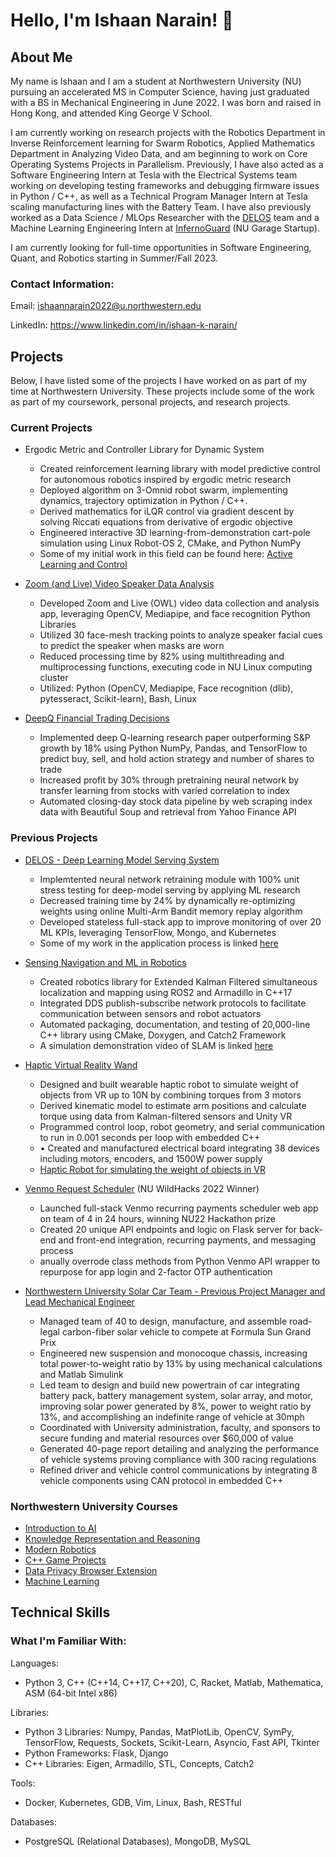 # Hello, I'm Ishaan Narain! 👋

## About Me
My name is Ishaan and I am a student at Northwestern University (NU) pursuing an accelerated MS in Computer Science, having just graduated with a BS in Mechanical Engineering in June 2022. I was born and raised in Hong Kong, and attended King George V School.

I am currently working on research projects with the Robotics Department in Inverse Reinforcement learning for Swarm Robotics, Applied Mathematics Department in Analyzing Video Data, and am beginning to work on Core Operating Systems Projects in Parallelism. Previously, I have also acted as a Software Engineering Intern at Tesla with the Electrical Systems team working on developing testing frameworks and debugging firmware issues in Python / C++, as well as a Technical Program Manager Intern at Tesla scaling manufacturing lines with the Battery Team. I have also previously worked as a Data Science / MLOps Researcher with the [DELOS](https://www.mccormick.northwestern.edu/research/deep-learning/projects/delos/) team and a Machine Learning Engineering Intern at [InfernoGuard](https://www.infernoguardusa.com) (NU Garage Startup).

I am currently looking for full-time opportunities in Software Engineering, Quant, and Robotics starting in Summer/Fall 2023.

### Contact Information:
Email: ishaannarain2022@u.northwestern.edu

LinkedIn: https://www.linkedin.com/in/ishaan-k-narain/

## Projects
Below, I have listed some of the projects I have worked on as part of my time at Northwestern University. These projects include some of the work as part of my coursework, personal projects, and research projects.


### Current Projects

- Ergodic Metric and Controller Library for Dynamic System
  - Created reinforcement learning library with model predictive control for autonomous robotics inspired by ergodic metric research
  - Deployed algorithm on 3-Omnid robot swarm, implementing dynamics, trajectory optimization in Python / C++.
  - Derived mathematics for iLQR control via gradient descent by solving Riccati equations from derivative of ergodic objective
  - Engineered interactive 3D learning-from-demonstration cart-pole simulation using Linux Robot-OS 2, CMake, and Python NumPy
  - Some of my initial work in this field can be found here: [Active Learning and Control](https://github.com/ikn1062/active-learning-and-control)

- [Zoom (and Live) Video Speaker Data Analysis](https://github.com/ikn1062/video_analysis)
  - Developed Zoom and Live (OWL) video data collection and analysis app, leveraging OpenCV, Mediapipe, and face recognition Python Libraries
  - Utilized 30 face-mesh tracking points to analyze speaker facial cues to predict the speaker when masks are worn
  - Reduced processing time by 82% using multithreading and multiprocessing functions, executing code in NU Linux computing cluster
  - Utilized: Python (OpenCV, Mediapipe, Face recognition (dlib), pytesseract, Scikit-learn), Bash, Linux

- [DeepQ Financial Trading Decisions](https://github.com/ikn1062/trading-system-deep-q-learning)
  -  Implemented deep Q-learning research paper outperforming S&P growth by 18% using Python NumPy, Pandas, and TensorFlow to predict buy, sell, and hold action strategy and number of shares to trade
  -  Increased profit by 30% through pretraining neural network by transfer learning from stocks with varied correlation to index
  -  Automated closing-day stock data pipeline by web scraping index data with Beautiful Soup and retrieval from Yahoo Finance API

### Previous Projects

- [DELOS - Deep Learning Model Serving System](https://www.mccormick.northwestern.edu/research/deep-learning/projects/delos/)
  - Implemtented neural network retraining module with 100% unit stress testing for deep-model serving by applying ML research 
  - Decreased training time by 24% by dynamically re-optimizing weights using online Multi-Arm Bandit memory replay algorithm
  - Developed stateless full-stack app to improve monitoring of over 20 ML KPIs, leveraging TensorFlow, Mongo, and Kubernetes
  - Some of my work in the application process is linked [here](https://github.com/ikn1062/nu-cdl-delos)

- [Sensing Navigation and ML in Robotics](https://github.com/ikn1062/turtlebot-slam/)
  - Created robotics library for Extended Kalman Filtered simultaneous localization and mapping using ROS2 and Armadillo in C++17
  - Integrated DDS publish-subscribe network protocols to facilitate communication between sensors and robot actuators
  - Automated packaging, documentation, and testing of 20,000-line C++ library using CMake, Doxygen, and Catch2 Framework
  - A simulation demonstration video of SLAM is linked [here](https://youtu.be/QlarJMluz2w)

- [Haptic Virtual Reality Wand](https://www.mccormick.northwestern.edu/news/articles/2022/06/design-studio-students-show-off-high-performance-robots/)
  - Designed and built wearable haptic robot to simulate weight of objects from VR up to 10N by combining torques from 3 motors
  - Derived kinematic model to estimate arm positions and calculate torque using data from Kalman-filtered sensors and Unity VR
  - Programmed control loop, robot geometry, and serial communication to run in 0.001 seconds per loop with embedded C++
  - •	Created and manufactured electrical board integrating 38 devices including motors, encoders, and 1500W power supply
  - [Haptic Robot for simulating the weight of objects in VR](https://github.com/ikn1062/vr-wand-robot)

- [Venmo Request Scheduler](https://github.com/mikeluvin/venmo-scheduler) (NU WildHacks 2022 Winner)
  -  Launched full-stack Venmo recurring payments scheduler web app on team of 4 in 24 hours, winning NU22 Hackathon prize
  -  Created 20 unique API endpoints and logic on Flask server for back-end and front-end integration, recurring payments, and messaging process
  -  anually overrode class methods from Python Venmo API wrapper to repurpose for app login and 2-factor OTP authentication

- [Northwestern University Solar Car Team - Previous Project Manager and Lead Mechanical Engineer](https://nusolar.org)
  - Managed team of 40 to design, manufacture, and assemble road-legal carbon-fiber solar vehicle to compete at Formula Sun Grand Prix
  - Engineered new suspension and monocoque chassis, increasing total power-to-weight ratio by 13% by using mechanical calculations and Matlab Simulink
  -  Led team to design and build new powertrain of car integrating battery pack, battery management system, solar array, and motor, improving solar power generated by 8%, power to weight ratio by 13%, and accomplishing an indefinite range of vehicle at 30mph
  -  Coordinated with University administration, faculty, and sponsors to secure funding and material resources over $60,000 of value
  -  Generated 40-page report detailing and analyzing the performance of vehicle systems proving compliance with 300 racing regulations
  - Refined driver and vehicle control communications by integrating 8 vehicle components using CAN protocol in embedded C++ 

### Northwestern University Courses
- [Introduction to AI](https://github.com/ikn1062/CS348-intro-to-ai)
- [Knowledge Representation and Reasoning](https://github.com/ikn1062/CS371_KR-R)
- [Modern Robotics](https://github.com/ikn1062/ME449-Modern-Robotics)
- [C++ Game Projects](https://github.com/ikn1062/CS212-cpp-game-projects)
- [Data Privacy Browser Extension](https://github.com/aryanjainnu/dataprivacy)
- [Machine Learning](https://github.com/ikn1062/CS349-machine-learning)

## Technical Skills

### What I'm Familiar With:
Languages:
- Python 3, C++ (C++14, C++17, C++20), C, Racket, Matlab, Mathematica, ASM (64-bit Intel x86)

Libraries:
- Python 3 Libraries: Numpy, Pandas, MatPlotLib, OpenCV, SymPy, TensorFlow, Requests, Sockets, Scikit-Learn, Asyncio, Fast API, Tkinter
- Python Frameworks:  Flask, Django
- C++ Libraries:      Eigen, Armadillo, STL, Concepts, Catch2

Tools:
- Docker, Kubernetes, GDB, Vim, Linux, Bash, RESTful

Databases:
- PostgreSQL (Relational Databases), MongoDB, MySQL


